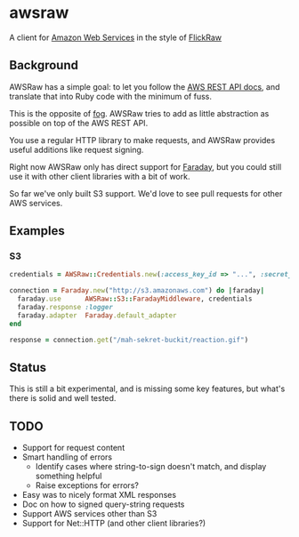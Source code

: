 # awsraw

A client for [Amazon Web Services](http://www.amazonaws.com/) in the style of
[FlickRaw](http://hanklords.github.com/flickraw/)

## Background

AWSRaw has a simple goal: to let you follow the [AWS REST API
docs](http://docs.aws.amazon.com/AmazonS3/latest/API/APIRest.html), and
translate that into Ruby code with the minimum of fuss.

This is the opposite of [fog](http://fog.io). AWSRaw tries to add as little
abstraction as possible on top of the AWS REST API.

You use a regular HTTP library to make requests, and AWSRaw provides useful
additions like request signing.

Right now AWSRaw only has direct support for
[Faraday](https://github.com/lostisland/faraday), but you could still use it
with other client libraries with a bit of work.

So far we've only built S3 support. We'd love to see pull requests for other
AWS services.


## Examples

### S3

```ruby
credentials = AWSRaw::Credentials.new(:access_key_id => "...", :secret_access_key => "...")

connection = Faraday.new("http://s3.amazonaws.com") do |faraday|
  faraday.use      AWSRaw::S3::FaradayMiddleware, credentials
  faraday.response :logger
  faraday.adapter  Faraday.default_adapter
end

response = connection.get("/mah-sekret-buckit/reaction.gif")
```


## Status

This is still a bit experimental, and is missing some key features, but what's
there is solid and well tested.


## TODO

- Support for request content
- Smart handling of errors
    - Identify cases where string-to-sign doesn't match, and display something helpful
    - Raise exceptions for errors?
- Easy was to nicely format XML responses
- Doc on how to signed query-string requests
- Support AWS services other than S3
- Support for Net::HTTP (and other client libraries?)

